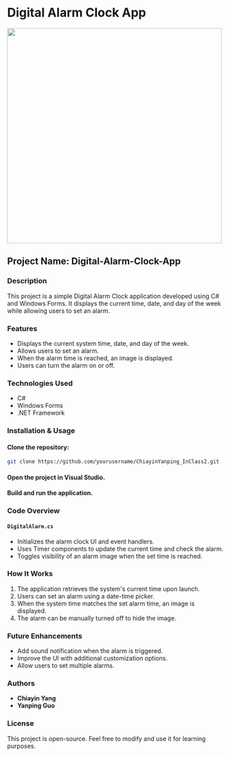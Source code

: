 # Digital Alarm Clock App
<img src="https://github.com/user-attachments/assets/e346e835-4d59-40bb-a291-46be811fe47b" width="500" />

## Project Name: Digital-Alarm-Clock-App

### Description

This project is a simple Digital Alarm Clock application developed using C# and Windows Forms. It displays the current time, date, and day of the week while allowing users to set an alarm.

### Features

- Displays the current system time, date, and day of the week.
- Allows users to set an alarm.
- When the alarm time is reached, an image is displayed.
- Users can turn the alarm on or off.

### Technologies Used

- C#
- Windows Forms
- .NET Framework

### Installation & Usage

#### Clone the repository:
```sh
git clone https://github.com/yourusername/ChiayinYanping_InClass2.git
```

#### Open the project in Visual Studio.
#### Build and run the application.

### Code Overview

#### `DigitalAlarm.cs`
- Initializes the alarm clock UI and event handlers.
- Uses Timer components to update the current time and check the alarm.
- Toggles visibility of an alarm image when the set time is reached.

### How It Works

1. The application retrieves the system's current time upon launch.
2. Users can set an alarm using a date-time picker.
3. When the system time matches the set alarm time, an image is displayed.
4. The alarm can be manually turned off to hide the image.

### Future Enhancements

- Add sound notification when the alarm is triggered.
- Improve the UI with additional customization options.
- Allow users to set multiple alarms.

### Authors

- **Chiayin Yang**
- **Yanping Guo**

### License

This project is open-source. Feel free to modify and use it for learning purposes.
